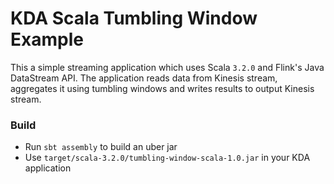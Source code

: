 # KDA Scala Tumbling Window Example
This a simple streaming application which uses Scala `3.2.0` and Flink's Java DataStream API.
The application reads data from Kinesis stream, aggregates it using tumbling windows and writes results to output Kinesis stream.

### Build
- Run `sbt assembly` to build an uber jar 
- Use `target/scala-3.2.0/tumbling-window-scala-1.0.jar` in your KDA application